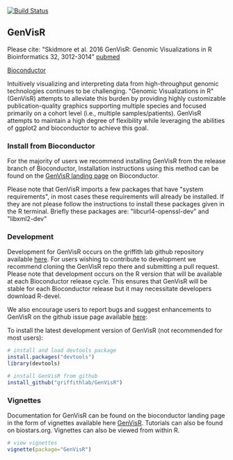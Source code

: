 [![Build Status](https://travis-ci.org/griffithlab/GenVisR.svg?branch=master)](https://travis-ci.org/griffithlab/GenVisR)

## GenVisR

Please cite: "Skidmore et al. 2016 GenVisR: Genomic Visualizations in R Bioinformatics 32, 3012-3014" [pubmed](https://www.ncbi.nlm.nih.gov/pubmed/27288499)

[Bioconductor](https://bioconductor.org/packages/release/bioc/html/GenVisR.html)

Intuitively visualizing and interpreting data from high-throughput genomic technologies continues to be challenging. "Genomic Visualizations in R" (GenVisR) attempts to alleviate this burden by providing highly customizable publication-quality graphics supporting multiple species and focused primarily on a cohort level (i.e., multiple samples/patients). GenVisR attempts to maintain a high degree of flexibility while leveraging the abilities of ggplot2 and bioconductor to achieve this goal.

### Install from Bioconductor

For the majority of users we recommend installing GenVisR from the release branch of Bioconductor, Installation instructions using this method can be found on the [GenVisR landing page](http://bioconductor.org/packages/GenVisR/) on Bioconductor.

Please note that GenVisR imports a few packages that have "system requirements", in most cases these requirements will already be installed. If they are not please follow the instructions to install these packages given in the R terminal. Briefly these packages are: "libcurl4-openssl-dev" and "libxml2-dev"

### Development

Development for GenVisR occurs on the griffith lab github repository available [here](https://github.com/griffithlab/GenVisR). For users wishing to contribute to development we recommend cloning the GenVisR repo there and submitting a pull request. Please note that development occurs on the R version that will be available at each Bioconductor release cycle. This ensures that GenVisR will be stable for each Bioconductor release but it may necessitate developers download R-devel.

We also encourage users to report bugs and suggest enhancements to GenVisR on the github issue page available [here](https://github.com/griffithlab/GenVisR/issues):

To install the latest development version of GenVisR (not recommended for most users):

```R
# install and load devtools package
install.packages("devtools")
library(devtools)

# install GenVisR from github
install_github("griffithlab/GenVisR")
```

### Vignettes

Documentation for GenVisR can be found on the bioconductor landing page in the form of vignettes available here [GenVisR](http://bioconductor.org/packages/GenVisR/). Tutorials can also be found on biostars.org. Vignettes can also be viewed from within R.

```R
# view vignettes
vignette(package="GenVisR")
```
